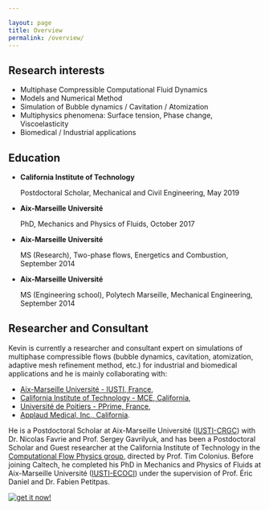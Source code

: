 ```yaml
---

layout: page
title: Overview
permalink: /overview/
---
```

<div class="colonne">
	<aside>
		<h2> Research interests </h2>
		<ul>  
			<li> Multiphase Compressible Computational Fluid Dynamics </li>
			<li> Models and Numerical Method </li>
			<li> Simulation of Bubble dynamics / Cavitation / Atomization </li>
			<li> Multiphysics phenomena: Surface tension, Phase change, Viscoelasticity </li>
			<li> Biomedical / Industrial applications </li>
		</ul>
		<h2> Education </h2>
		<ul>		
			<li> <p> <span style="font-weight:bold">California Institute of Technology</span> </p>
				 <p> Postdoctoral Scholar, Mechanical and Civil Engineering, May 2019 </p> </li>
			<li> <p> <span style="font-weight:bold">Aix-Marseille Université</span> </p>
				 <p> PhD, Mechanics and Physics of Fluids, October 2017 </p> </li>
			<li> <p> <span style="font-weight:bold">Aix-Marseille Université</span> </p>
				 <p> MS (Research), Two-phase flows, Energetics and Combustion, September 2014 </p> </li>
			<li> <p> <span style="font-weight:bold">Aix-Marseille Université</span> </p>
				 <p> MS (Engineering school), Polytech Marseille, Mechanical Engineering, September 2014 </p> </li>	
		</ul>	
	</aside>
	<div>
		<article>
			<h2> Researcher and Consultant </h2>
			<p> Kevin is currently a researcher and consultant expert on simulations of multiphase compressible flows (bubble dynamics, cavitation, atomization, adaptive mesh refinement method, etc.) for industrial and biomedical applications and he is mainly collaborating with:
				<ul>		
					<li> <a href="http://iusti.cnrs.fr/" target="_blank" >Aix-Marseille Université - IUSTI, France</a>, </li>
					<li> <a href="http://www.mce.caltech.edu/" target="_blank" >California Institute of Technology - MCE, California</a>, </li>
					<li> <a href="https://www.pprime.fr/" target="_blank" >Université de Poitiers - PPrime, France</a>, </li>
					<li> <a href="https://applaudmedical.com/" target="_blank" >Applaud Medical, Inc., California</a>. </li>
				</ul>
			</p>
			<p> He is a Postdoctoral Scholar at Aix-Marseille Université (<a href="https://iusti.cnrs.fr/la-recherche-a-liusti/combustion-risques-et-genie-civil-axe-crgc/" target="_blank" >IUSTI-CRGC</a>) with Dr. Nicolas Favrie and Prof. Sergey Gavrilyuk, and has been a Postdoctoral Scholar and Guest researcher at the California Institute of Technology in the <a href="http://colonius.caltech.edu/" target="_blank" >Computational Flow Physics group</a>, directed by Prof. Tim Colonius. Before joining Caltech, he completed his PhD in Mechanics and Physics of Fluids at Aix-Marseille Université (<a href="http://iusti.cnrs.fr/la-recherche-a-liusti/ecoulements-compressibles-ondes-de-choc-et-interfaces-axe-ecoci/" target="_blank" >IUSTI-ECOCI</a>) under the supervision of Prof. Éric Daniel and Dr. Fabien Petitpas. </p>
      		<div class="buttonRG">
          		<a href="https://www.researchgate.net/profile/Kevin_Schmidmayer" target="_blank"> <img src="{{ "/assets/images/transparent.png" | prepend: site.baseurl }}" alt="get it now!" /> </a>
      		</div>
		</article>
	</div>
</div>